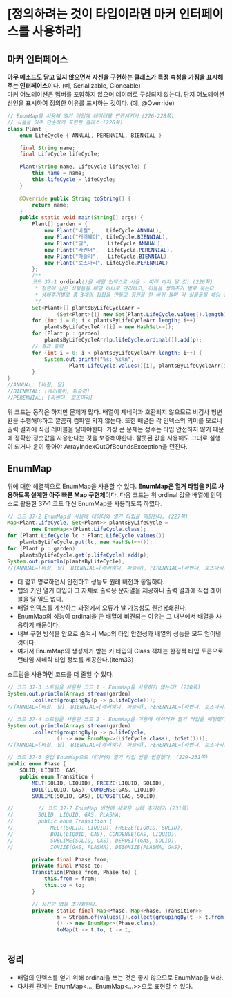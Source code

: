 # [정의하려는 것이 타입이라면 마커 인터페이스를 사용하라]

## 마커 인터페이스
**아무 메소드도 담고 있지 않으면서 자신을 구현하는 클래스가 특정 속성을 가짐을 표시해주는 인터페이스**이다. (예, Serializable, Cloneable)  
마커 어노테이션은 멤버를 포함하지 않으며 데이터로 구성되지 않는다. 단지 어노테이션 선언을 표시하여 정의한 이유를 표시하는 것이다. (예, @Override)



```JAVA
// EnumMap을 사용해 열거 타입에 데이터를 연관시키기 (226-228쪽)
// 식물을 아주 단순하게 표현한 클래스 (226쪽)
class Plant {
    enum LifeCycle { ANNUAL, PERENNIAL, BIENNIAL }

    final String name;
    final LifeCycle lifeCycle;

    Plant(String name, LifeCycle lifeCycle) {
        this.name = name;
        this.lifeCycle = lifeCycle;
    }

    @Override public String toString() {
        return name;
    }
    public static void main(String[] args) {
        Plant[] garden = {
            new Plant("바질",    LifeCycle.ANNUAL),
            new Plant("캐러웨이", LifeCycle.BIENNIAL),
            new Plant("딜",      LifeCycle.ANNUAL),
            new Plant("라벤더",   LifeCycle.PERENNIAL),
            new Plant("파슬리",   LifeCycle.BIENNIAL),
            new Plant("로즈마리", LifeCycle.PERENNIAL)
        };
        /**
        코드 37-1 ordinal()을 배열 인덱스로 사용 - 따라 하지 말 것! (226쪽)
         * 정원에 심은 식물들을 배열 하나로 관리하고, 이들을 생애주기 별로 묶는다.
         * 생애주기별로 총 3개의 집합을 만들고 정원을 한 바퀴 돌며 각 실물들을 해당 집합에 넣는다.
         */
        Set<Plant>[] plantsByLifeCycleArr =
                (Set<Plant>[]) new Set[Plant.LifeCycle.values().length];
        for (int i = 0; i < plantsByLifeCycleArr.length; i++)
            plantsByLifeCycleArr[i] = new HashSet<>();
        for (Plant p : garden)
            plantsByLifeCycleArr[p.lifeCycle.ordinal()].add(p);
        // 결과 출력
        for (int i = 0; i < plantsByLifeCycleArr.length; i++) {
            System.out.printf("%s: %s%n",
                    Plant.LifeCycle.values()[i], plantsByLifeCycleArr[i]);
        }
}
//ANNUAL: [바질, 딜]
//BIENNIAL: [캐러웨이, 파슬리]
//PERENNIAL: [라벤더, 로즈마리]
```
위 코드는 동작은 하지만 문제가 많다. 배열이 제네릭과 호환되지 않으므로 비검사 형변환을 수행해야하고 깔끔히 컴파일 되지 않는다. 또한 배열은 각 인덱스의 의미를 모르니 출력 결과에 직접 레이블을 달아야한다. 가장 큰 문제는 정수는 타입 안전하지 않기 때문에 정확한 정숫값을 사용한다는 것을 보증해야한다. 잘못된 값을 사용해도 그대로 실행이 되거나 운이 좋아야 ArrayIndexOutOfBoundsException을 던진다.


## EnumMap
위에 대한 해결책으로 EnumMap을 사용할 수 있다. **EnumMap은 열거 타입을 키로 사용하도록 설계한 아주 빠른 Map 구현체**이다. 다음 코드는 위 ordinal 값을 배열에 인덱스로 활용한 37-1 코드 대신 EnumMap을 사용하도록 하였다.
```JAVA
// 코드 37-2 EnumMap을 사용해 데이터와 열거 타입을 매핑한다. (227쪽)
Map<Plant.LifeCycle, Set<Plant>> plantsByLifeCycle =
        new EnumMap<>(Plant.LifeCycle.class);
for (Plant.LifeCycle lc : Plant.LifeCycle.values())
    plantsByLifeCycle.put(lc, new HashSet<>());
for (Plant p : garden)
    plantsByLifeCycle.get(p.lifeCycle).add(p);
System.out.println(plantsByLifeCycle);
//{ANNUAL=[바질, 딜], BIENNIAL=[캐러웨이, 파슬리], PERENNIAL=[라벤더, 로즈마리]}
```
* 더 짧고 명료하면서 안전하고 성능도 원래 버전과 동일하다.  
* 맵의 키인 열거 타입이 그 자체로 출력용 문자열을 제공하니 출력 결과에 직접 레이블을 달 일도 없다.  
* 배열 인덱스를 계산하는 과정에서 오류가 날 가능성도 원천봉쇄된다.  
* EnumMap의 성능이 ordinal을 쓴 배열에 비견되는 이유는 그 내부에서 배열을 사용하기 때문이다.  
* 내부 구현 방식을 안으로 숨겨서 Map의 타입 안전성과 배열의 성능을 모두 얻어낸 것이다.  
* 여기서 EnumMap의 생성자가 받는 키 타입의 Class 객체는 한정적 타입 토큰으로 런타임 제네릭 타입 정보를 제공한다.(item33)  


스트림을 사용하면 코드를 더 줄일 수 있다.
```JAVA
// 코드 37-3 스트림을 사용한 코드 1 - EnumMap을 사용하지 않는다! (228쪽)
System.out.println(Arrays.stream(garden)
        .collect(groupingBy(p -> p.lifeCycle)));
//{ANNUAL=[바질, 딜], BIENNIAL=[캐러웨이, 파슬리], PERENNIAL=[라벤더, 로즈마리]}
```

```JAVA
// 코드 37-4 스트림을 사용한 코드 2 - EnumMap을 이용해 데이터와 열거 타입을 매핑했다. (228쪽)
System.out.println(Arrays.stream(garden)
        .collect(groupingBy(p -> p.lifeCycle,
                () -> new EnumMap<>(LifeCycle.class), toSet())));
//{ANNUAL=[바질, 딜], BIENNIAL=[캐러웨이, 파슬리], PERENNIAL=[라벤더, 로즈마리]}
```
```java
// 코드 37-6 중첩 EnumMap으로 데이터와 열거 타입 쌍을 연결했다. (229-231쪽)
public enum Phase {
    SOLID, LIQUID, GAS;
    public enum Transition {
        MELT(SOLID, LIQUID), FREEZE(LIQUID, SOLID),
        BOIL(LIQUID, GAS), CONDENSE(GAS, LIQUID),
        SUBLIME(SOLID, GAS), DEPOSIT(GAS, SOLID);

//        // 코드 37-7 EnumMap 버전에 새로운 상태 추가하기 (231쪽)
//        SOLID, LIQUID, GAS, PLASMA;
//        public enum Transition {
//            MELT(SOLID, LIQUID), FREEZE(LIQUID, SOLID),
//            BOIL(LIQUID, GAS), CONDENSE(GAS, LIQUID),
//            SUBLIME(SOLID, GAS), DEPOSIT(GAS, SOLID),
//            IONIZE(GAS, PLASMA), DEIONIZE(PLASMA, GAS);

        private final Phase from;
        private final Phase to;
        Transition(Phase from, Phase to) {
            this.from = from;
            this.to = to;
        }

        // 상전이 맵을 초기화한다.
        private static final Map<Phase, Map<Phase, Transition>>
                m = Stream.of(values()).collect(groupingBy(t -> t.from,
                () -> new EnumMap<>(Phase.class),
                toMap(t -> t.to, t -> t,
      
```

## 정리
* 배열의 인덱스를 얻기 위해 ordinal을 쓰는 것은 좋지 않으므로 EnumMap을 써라.  
* 다차원 관계는 EnumMap<..., EnumMap<...>>으로 표현할 수 있다.  